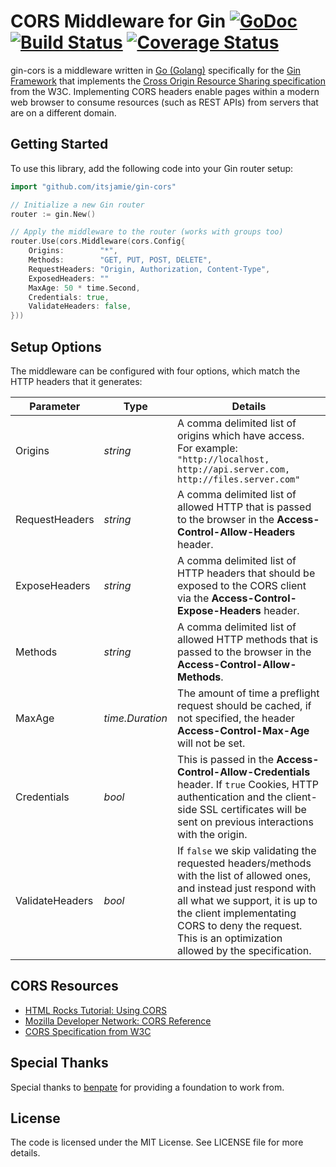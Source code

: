 # CORS Middleware for Gin [![GoDoc](https://godoc.org/github.com/itsjamie/gin-cors?status.svg)](https://godoc.org/github.com/itsjamie/gin-cors) [![Build Status](https://travis-ci.org/itsjamie/gin-cors.svg?branch=master)](https://travis-ci.org/itsjamie/gin-cors) [![Coverage Status](https://coveralls.io/repos/itsjamie/gin-cors/badge.svg?branch=master)](https://coveralls.io/r/itsjamie/gin-cors?branch=master)

gin-cors is a middleware written in [Go (Golang)](http://golang.org) specifically for the [Gin Framework](https://gin-gonic.github.io/gin/) that implements the [Cross Origin Resource Sharing specification](http://www.w3.org/TR/cors/) from the W3C.  Implementing CORS headers enable pages within a modern web browser to consume resources (such as REST APIs) from servers that are on a different domain.

## Getting Started
To use this library, add the following code into your Gin router setup:

```go
import "github.com/itsjamie/gin-cors"

// Initialize a new Gin router
router := gin.New()

// Apply the middleware to the router (works with groups too)
router.Use(cors.Middleware(cors.Config{
	Origins:        "*",
	Methods:        "GET, PUT, POST, DELETE",
	RequestHeaders: "Origin, Authorization, Content-Type",
	ExposedHeaders: ""
	MaxAge: 50 * time.Second,
	Credentials: true,
	ValidateHeaders: false,
}))
```

## Setup Options
The middleware can be configured with four options, which match the HTTP headers that it generates:

Parameter          | Type            | Details
-------------------|-----------------|----------------------------------
Origins            | *string*        | A comma delimited list of origins which have access. For example: ```"http://localhost, http://api.server.com, http://files.server.com"```
RequestHeaders     | *string*        | A comma delimited list of allowed HTTP  that is passed to the browser in the **Access-Control-Allow-Headers** header.
ExposeHeaders      | *string*        | A comma delimited list of HTTP headers that should be exposed to the CORS client via the **Access-Control-Expose-Headers** header.
Methods            | *string*        | A comma delimited list of allowed HTTP methods that is passed to the browser in the **Access-Control-Allow-Methods**.
MaxAge             | *time.Duration* | The amount of time a preflight request should be cached, if not specified, the header **Access-Control-Max-Age** will not be set.
Credentials        | *bool*          | This is passed in the **Access-Control-Allow-Credentials** header. If ```true``` Cookies, HTTP authentication and the client-side SSL certificates will be sent on previous interactions with the origin.
ValidateHeaders    | *bool*          | If ```false``` we skip validating the requested headers/methods with the list of allowed ones, and instead just respond with all what we support, it is up to the client implementating CORS to deny the request. This is an optimization allowed by the specification. 


## CORS Resources

* [HTML Rocks Tutorial: Using CORS](http://www.html5rocks.com/en/tutorials/cors/)
* [Mozilla Developer Network: CORS Reference](https://developer.mozilla.org/en-US/docs/Web/HTTP/Access_control_CORS)
* [CORS Specification from W3C](http://www.w3.org/TR/cors/)

## Special Thanks
Special thanks to [benpate](https://github.com/benpate) for providing a foundation to work from.

## License
The code is licensed under the MIT License. See LICENSE file for more details.